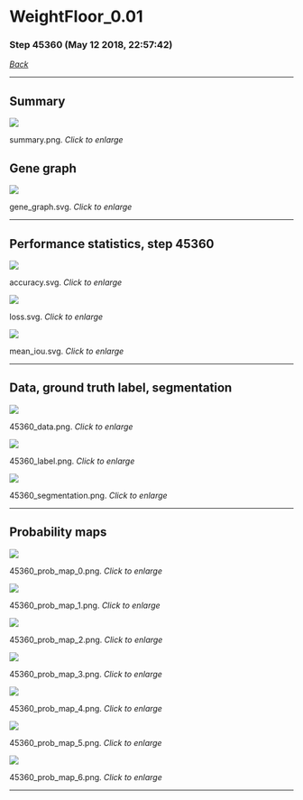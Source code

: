 # WeightFloor_0.01

### Step 45360 (May 12 2018, 22:57:42)

[_Back_](..)

---

## Summary

<div class="images"><a href="media/summary.png"><img  src="media/summary.png" align="center"></a><p>summary.png. <i>Click to enlarge</i></p></div>

## Gene graph

<div class="images"><a href="media/gene_graph.svg"><img  src="media/gene_graph.svg" align="center"></a><p>gene_graph.svg. <i>Click to enlarge</i></p></div>

---

## Performance statistics, step 45360

<div class="images"><a href="media/accuracy.svg"><img class="mini" src="media/accuracy.svg" align="center"></a><p>accuracy.svg. <i>Click to enlarge</i></p></div>
<div class="images"><a href="media/loss.svg"><img class="mini" src="media/loss.svg" align="center"></a><p>loss.svg. <i>Click to enlarge</i></p></div>
<div class="images"><a href="media/mean_iou.svg"><img class="mini" src="media/mean_iou.svg" align="center"></a><p>mean_iou.svg. <i>Click to enlarge</i></p></div>

---

## Data, ground truth label, segmentation

<div class="images"><a href="media/45360_data.png"><img class="mini" src="media/45360_data.png" align="center"></a><p>45360_data.png. <i>Click to enlarge</i></p></div>
<div class="images"><a href="media/45360_label.png"><img class="mini" src="media/45360_label.png" align="center"></a><p>45360_label.png. <i>Click to enlarge</i></p></div>
<div class="images"><a href="media/45360_segmentation.png"><img class="mini" src="media/45360_segmentation.png" align="center"></a><p>45360_segmentation.png. <i>Click to enlarge</i></p></div>

---

## Probability maps

<div class="images"><a href="media/45360_prob_map_0.png"><img class="mini" src="media/45360_prob_map_0.png" align="center"></a><p>45360_prob_map_0.png. <i>Click to enlarge</i></p></div>
<div class="images"><a href="media/45360_prob_map_1.png"><img class="mini" src="media/45360_prob_map_1.png" align="center"></a><p>45360_prob_map_1.png. <i>Click to enlarge</i></p></div>
<div class="images"><a href="media/45360_prob_map_2.png"><img class="mini" src="media/45360_prob_map_2.png" align="center"></a><p>45360_prob_map_2.png. <i>Click to enlarge</i></p></div>
<div class="images"><a href="media/45360_prob_map_3.png"><img class="mini" src="media/45360_prob_map_3.png" align="center"></a><p>45360_prob_map_3.png. <i>Click to enlarge</i></p></div>
<div class="images"><a href="media/45360_prob_map_4.png"><img class="mini" src="media/45360_prob_map_4.png" align="center"></a><p>45360_prob_map_4.png. <i>Click to enlarge</i></p></div>
<div class="images"><a href="media/45360_prob_map_5.png"><img class="mini" src="media/45360_prob_map_5.png" align="center"></a><p>45360_prob_map_5.png. <i>Click to enlarge</i></p></div>
<div class="images"><a href="media/45360_prob_map_6.png"><img class="mini" src="media/45360_prob_map_6.png" align="center"></a><p>45360_prob_map_6.png. <i>Click to enlarge</i></p></div>

---


